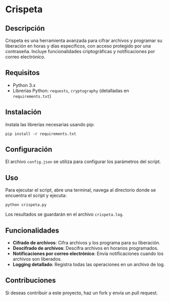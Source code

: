 
# Crispeta

## Descripción

Crispeta es una herramienta avanzada para cifrar archivos y programar su liberación en horas y días específicos, con acceso protegido por una contraseña. Incluye funcionalidades criptográficas y notificaciones por correo electrónico.

## Requisitos

- Python 3.x
- Librerías Python: `requests`, `cryptography` (detalladas en `requirements.txt`)

## Instalación

Instala las librerías necesarias usando pip:
```
pip install -r requirements.txt
```

## Configuración

El archivo `config.json` se utiliza para configurar los parámetros del script.

## Uso

Para ejecutar el script, abre una terminal, navega al directorio donde se encuentra el script y ejecuta:
```
python crispeta.py
```

Los resultados se guardarán en el archivo `crispeta.log`.

## Funcionalidades

- **Cifrado de archivos**: Cifra archivos y los programa para su liberación.
- **Descifrado de archivos**: Descifra archivos en horarios programados.
- **Notificaciones por correo electrónico**: Envía notificaciones cuando los archivos son liberados.
- **Logging detallado**: Registra todas las operaciones en un archivo de log.

## Contribuciones

Si deseas contribuir a este proyecto, haz un fork y envía un pull request.

